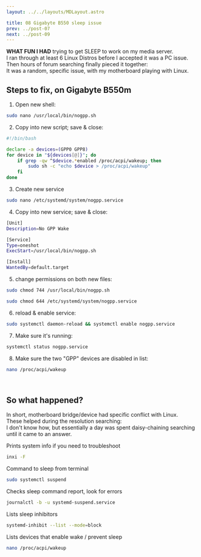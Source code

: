 ```yaml
---
layout: ../../layouts/MDLayout.astro

title: 08 Gigabyte B550 sleep issue
prev: ../post-07
next: ../post-09
---
```



**WHAT FUN I HAD** trying to get SLEEP to work on my media server.<br>
I ran through at least 6 Linux Distros before I accepted it was a PC issue.<br>
Then hours of forum searching finally pieced it together:<br>
It was a random, specific issue, with my motherboard playing with Linux.

## Steps to fix, on Gigabyte B550m

1. Open new shell:
```sh
sudo nano /usr/local/bin/nogpp.sh
```
2. Copy into new script; save & close:
```sh
#!/bin/bash

declare -a devices=(GPP0 GPP8)
for device in "${devices[@]}"; do
    if grep -qw ^$device.*enabled /proc/acpi/wakeup; then
        sudo sh -c "echo $device > /proc/acpi/wakeup"
    fi
done
```
3. Create new service
```sh
sudo nano /etc/systemd/system/nogpp.service
```
4. Copy into new service; save & close:
```sh
[Unit]
Description=No GPP Wake

[Service]
Type=oneshot
ExecStart=/usr/local/bin/nogpp.sh

[Install]
WantedBy=default.target
```
5. change permissions on both new files:
```sh
sudo chmod 744 /usr/local/bin/nogpp.sh
```
```sh
sudo chmod 644 /etc/systemd/system/nogpp.service
```
6. reload & enable service:
```sh
sudo systemctl daemon-reload && systemctl enable nogpp.service
```
7. Make sure it's running:
```sh
systemctl status nogpp.service
```
8. Make sure the two "GPP" devices are disabled in list:
```sh
nano /proc/acpi/wakeup
```
<br>

## So what happened?
In short, motherboard bridge/device had specific conflict with Linux.<br>
These helped during the resolution searching:<br>
I don't know how, but essentially a day was spent daisy-chaining searching until it came to an answer.

Prints system info if you need to troubleshoot
```sh
inxi -F
```
Command to sleep from terminal
```sh
sudo systemctl suspend
```
Checks sleep command report, look for errors
```sh
journalctl -b -u systemd-suspend.service 
```
Lists sleep inhibitors
```sh
systemd-inhibit --list --mode=block
```
Lists devices that enable wake / prevent sleep
```sh
nano /proc/acpi/wakeup
```
